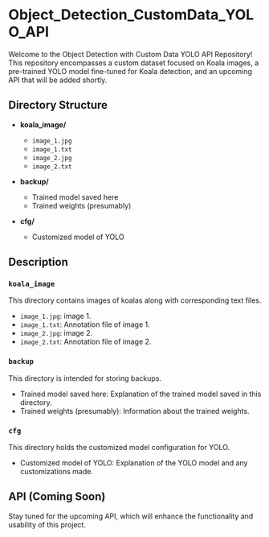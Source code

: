 # Object_Detection_CustomData_YOLO_API

Welcome to the Object Detection with Custom Data YOLO API Repository! This repository encompasses a custom dataset focused on Koala images, a pre-trained YOLO model fine-tuned for Koala detection, and an upcoming API that will be added shortly.

## Directory Structure

- **koala_image/**
  - `image_1.jpg`
  - `image_1.txt`
  - `image_2.jpg`
  - `image_2.txt`

- **backup/**
  - Trained model saved here
  - Trained weights (presumably)

- **cfg/**
  - Customized model of YOLO

## Description



### `koala_image`

This directory contains images of koalas along with corresponding text files.

- `image_1.jpg`: image 1.
- `image_1.txt`: Annotation file of  image 1.
- `image_2.jpg`: image 2.
- `image_2.txt`: Annotation file of  image 2.

### `backup`

This directory is intended for storing backups.

- Trained model saved here: Explanation of the trained model saved in this directory.
- Trained weights (presumably): Information about the trained weights.

### `cfg`

This directory holds the customized model configuration for YOLO.

- Customized model of YOLO: Explanation of the YOLO model and any customizations made.


## API (Coming Soon)

Stay tuned for the upcoming API, which will enhance the functionality and usability of this project.
